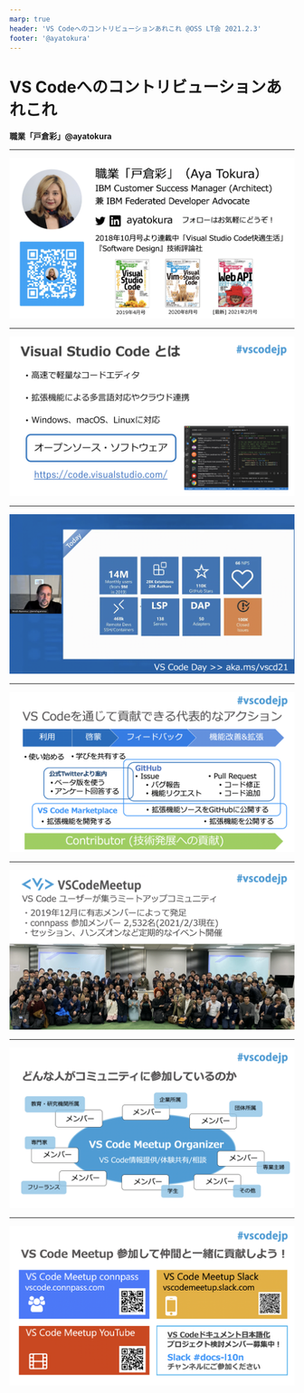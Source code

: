 ```yaml
---
marp: true
header: 'VS Codeへのコントリビューションあれこれ @OSS LT会 2021.2.3'
footer: '@ayatokura'
---
```

<!-- $theme: gaia -->
<!-- $size: 16:9 -->
<!-- page_number: true -->
<!-- paginate: true -->

# VS Codeへのコントリビューションあれこれ


**職業「戸倉彩」@ayatokura**

--- 

![](2021-02-03-16-28-33.png)

---

![](2021-02-03-16-29-32.png)

---

![](2021-02-03-16-30-15.png)

---

![](2021-02-03-16-31-37.png)

---

![](2021-02-03-16-32-04.png)

---

![](2021-02-03-16-32-25.png)

---

![](2021-02-03-16-32-55.png)